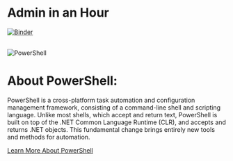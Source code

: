 # Admin in an Hour


[![Binder](https://mybinder.org/badge_logo.svg)](https://mybinder.org/v2/gh/itsnotaboutthecell/PowerBI-cmdlets/master?urlpath=lab)
</br>
</br>

![PowerShell](https://raw.githubusercontent.com/microsoft/pbiworkshops/main/Admin%20in%20an%20Hour/Images/ps_black_128.svg)

# About PowerShell:

PowerShell is a cross-platform task automation and configuration management framework, consisting of a command-line shell and scripting language. Unlike most shells, which accept and return text, PowerShell is built on top of the .NET Common Language Runtime (CLR), and accepts and returns .NET objects. This fundamental change brings entirely new tools and methods for automation.

[Learn More About PowerShell](https://docs.microsoft.com/en-us/powershell/)
